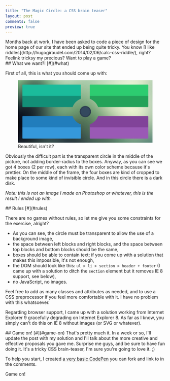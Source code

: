 ```yaml
---
title: "The Magic Circle: a CSS brain teaser"
layout: post
comments: false
preview: true
---
```

<section>
Months back at work, I have been asked to code a piece of design for the home page of our site that ended up being quite tricky. You know [I like riddles](http://hugogiraudel.com/2014/02/06/calc-css-riddle/), right? Feelink tricksy my precious? Want to play a game?
</section>
<section id="what">
## What we want?! [#](#what)

First of all, this is what you should come up with:

<figure class="figure">
<img src="/images/the-magic-circle-a-css-brain-teaser__result.jpg" alt="">
<figcaption>Beautiful, isn't it?</figcaption>
</figure>

Obviously the difficult part is the transparent circle in the middle of the picture, not adding border-radius to the boxes. Anyway, as you can see we got 4 boxes (2 per row), each with its own color scheme because it's prettier. On the middle of the frame, the four boxes are kind of cropped to make place to some kind of invisible circle. And in this circle there is a dark disk.

*Note: this is not an image I made on Photoshop or whatever, this is the result I ended up with.*
</section>
<section id="rules">
## Rules [#](#rules)

There are no games without rules, so let me give you some constraints for the exercise, alright?

* As you can see, the circle must be transparent to allow the use of a background image,
* the space between left blocks and right blocks, and the space between top blocks and bottom blocks should be the same,
* boxes should be able to contain text; if you come up with a solution that makes this impossible, it's not enough,
* the DOM should look like this: `ul > li > section > header + footer` (I came up with a solution to ditch the `section` element but it removes IE 8 support, see below),
* no JavaScript, no images.

Feel free to add as many classes and attributes as needed, and to use a CSS preprocessor if you feel more comfortable with it. I have no problem with this whatsoever.

Regarding browser support, I came up with a solution working from Internet Explorer 9 gracefully degrading on Internet Explorer 8. As far as I know, you simply can't do this on IE 8 without images (or SVG or whatever).
</section>
<section id="game-on">
## Game on! [#](#game-on)
That's pretty much it. In a week or so, I'll update the post with my solution and I'll talk about the more creative and effective proposals you gave me. Surprise me guys, and be sure to have fun doing it. It's a tricky CSS brain-teaser, I'm sure you're going to love it. ;)

To help you start, I created [a very basic CodePen](http://codepen.io/HugoGiraudel/pen/cffeb2facdf797f46617e9615105f38d) you can fork and link to in the comments.

Game on!
</section>